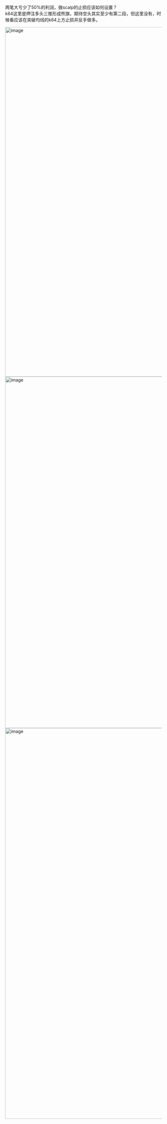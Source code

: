 两笔大亏少了50%的利润，做scalp的止损应该如何设置？  
k64这里是押注多头三推形成熊旗，期待空头其实至少有第二段，但这里没有，时候看应该在突破均线的k64上方止损并反手做多。  

<img width="2492" height="1120" alt="image" src="https://github.com/user-attachments/assets/2bc87a51-3804-47dc-a91f-d0f667f2b5a4" />
<img width="2604" height="1126" alt="image" src="https://github.com/user-attachments/assets/60253a64-38f0-4919-9392-021a0195e99b" />
<img width="2272" height="1252" alt="image" src="https://github.com/user-attachments/assets/d49cb021-17d6-41a8-87b0-28508ffda6a0" />
